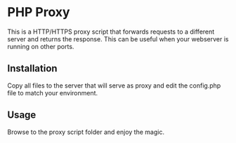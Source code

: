 PHP Proxy
=========

This is a HTTP/HTTPS proxy script that forwards requests to a different server and returns the response. This can be useful when your webserver is running on other ports.

Installation
------------

Copy all files to the server that will serve as proxy and edit the config.php file to match your environment.

Usage
-----

Browse to the proxy script folder and enjoy the magic.